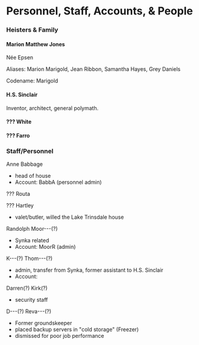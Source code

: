 # Personnel, Staff, Accounts, & People

### Heisters & Family

#### Marion Matthew Jones

Née Epsen

Aliases: Marion Marigold, Jean Ribbon, Samantha Hayes, Grey Daniels

Codename: Marigold

#### H.S. Sinclair

Inventor, architect, general polymath.

#### ??? White

#### ??? Farro

### Staff/Personnel

Anne Babbage
- head of house
- Account: BabbA (personnel admin)

??? Routa

??? Hartley
- valet/butler, willed the Lake Trinsdale house

Randolph Moor---(?)
- Synka related
- Account: MoorR (admin)

K---(?) Thom---(?)
- admin, transfer from Synka, former assistant to H.S. Sinclair
- Account:

Darren(?) Kirk(?)
- security staff

D---(?) Reva---(?)
- Former groundskeeper
- placed backup servers in "cold storage" (Freezer)
- dismissed for poor job performance
